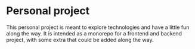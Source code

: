# Personal project

This personal project is meant to explore technologies and have a little fun along the way. It is intended as a monorepo for a frontend and backend project, with some extra that could be added along the way.